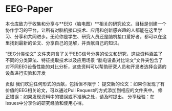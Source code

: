 # EEG-Paper
本仓库致力于收集和分享与**EEG（脑电图）**相关的研究论文。目标是创建一个协作学习的平台，让所有对脑机接口技术、应用和创新感兴趣的人都能在这里学习、分享和共同进步。无论你是学生、研究人员还是脑机接口爱好者，都可以在这里找到最新的论文、分享自己的见解，并贡献自己的知识。

“EEG分类论文” 文件夹包含了关于EEG信号分类的论文和研究，这些资料涵盖了不同的分类算法、特征提取技术以及应用场景
“脑电设备对比论文”文件夹包含了对不同EEG设备性能的对比分析，这些资料可以帮助研究人员和开发者选择合适的设备进行实验和开发

贡献
我们欢迎任何形式的贡献，包括但不限于：
  提交新的论文：如果你发现了有价值的EEG相关论文，可以通过Pull Request的方式添加到相应的文件夹中。
  修正错误：如果发现资料中的错误或不准确之处，请及时提出。
  分享经验：在Issues中分享你的研究经验和使用心得。
